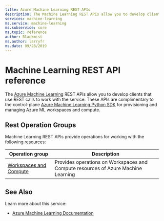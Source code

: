 ```yaml
---
title: Azure Machine Learning REST APIs
description: The Machine Learning REST APIs allow you to develop clients that use REST calls to work with the service. These APIs are complimentary to the Azure ML Python SDK for provisioning and managing workspaces and compute.
services: machine-learning
ms.service: machine-learning
ms.subservice: core
ms.topic: reference
author: Blackmist
ms.author: larryfr
ms.date: 09/28/2019
---
```


# Machine Learning REST API reference
The [Azure Machine Learning](https://docs.microsoft.com/azure/machine-learning/) REST APIs allow you to develop clients that use REST calls to work with the service. These APIs are complimentary to the control-plane [Azure Machine Learning Python SDK](https://docs.microsoft.com/python/api/overview/azure/ml/?view=azure-ml-py) for provisioning and managing Azure ML workspaces and compute. 

## Rest Operation Groups

Machine Learning REST APIs provide operations for working with the following resources:

| Operation group | Description                                                        |
|-----------------|--------------------------------------------------------------------|
| [Workspaces and Compute](https://docs.microsoft.com/rest/api/azureml/workspacesandcomputes/machinelearningcompute) | Provides operations on Workspaces and Compute resources of Azure Machine Learning|

## See Also

Learn more about this service:
* [Azure Machine Learning Documentation](https://docs.microsoft.com/azure/machine-learning/)

